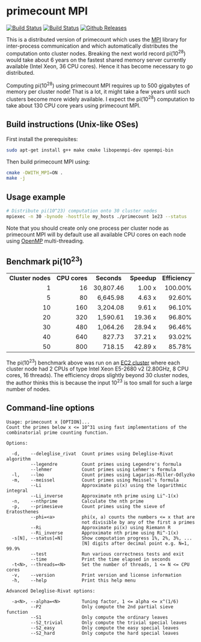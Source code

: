 primecount MPI
==============
[![Build Status](https://travis-ci.org/kimwalisch/primecount.svg)](https://travis-ci.org/kimwalisch/primecount)
[![Build Status](https://ci.appveyor.com/api/projects/status/github/kimwalisch/primecount?branch=master&svg=true)](https://ci.appveyor.com/project/kimwalisch/primecount)
[![Github Releases](https://img.shields.io/github/release/kimwalisch/primecount.svg)](https://github.com/kimwalisch/primecount/releases)

This is a distributed version of primecount which uses the
[MPI](https://en.wikipedia.org/wiki/Message_Passing_Interface) library
for inter-process communication and which automatically distributes
the computation onto cluster nodes. Breaking the next world record
pi(10<sup>28</sup>) would take about 6 years on the fastest shared
memory server currently available (Intel Xeon, 36 CPU cores). Hence
it has become necessary to go distributed.

Computing pi(10<sup>28</sup>) using primecount MPI requires up to 500
gigabytes of memory per cluster node! That is a lot, it might take a
few years until such clusters become more widely available. I expect
the pi(10<sup>28</sup>) computation to take about 130 CPU core years
using primecount MPI.

Build instructions (Unix-like OSes)
-----------------------------------

First install the prerequisites:
```sh
sudo apt-get install g++ make cmake libopenmpi-dev openmpi-bin
```

Then build primecount MPI using:
```sh
cmake -DWITH_MPI=ON .
make -j
```

Usage example
-------------

```sh
# Distribute pi(10^23) computation onto 30 cluster nodes
mpiexec -n 30 -bynode -hostfile my_hosts ./primecount 1e23 --status
```

Note that you should create only one process per cluster node as
primecount MPI will by default use all available CPU cores
on each node using [OpenMP](https://en.wikipedia.org/wiki/OpenMP)
multi-threading.

Benchmark pi(10<sup>23</sup>)
-----------------------------
<table>
  <tr align="center">
    <td><b>Cluster nodes</b></td>
    <td><b>CPU cores</b></td>
    <td><b>Seconds</b></td>
    <td><b>Speedup</b></td>
    <td><b>Efficiency</b></td>
  </tr>
  <tr align="right">
    <td>1</td>
    <td>16</td>
    <td>30,807.46</td>
    <td>1.00 x</td>
    <td>100.00%</td>
  </tr>
  </tr>
  <tr align="right">
    <td>5</td>
    <td>80</td>
    <td>6,645.98</td>
    <td>4.63 x</td>
    <td>92.60%</td>
  </tr>
  </tr>
  <tr align="right">
    <td>10</td>
    <td>160</td>
    <td>3,204.08</td>
    <td>9.61 x</td>
    <td>96.10%</td>
  </tr>
  </tr>
  <tr align="right">
    <td>20</td>
    <td>320</td>
    <td>1,590.61</td>
    <td>19.36 x</td>
    <td>96.80%</td>
  </tr>
  </tr>
  <tr align="right">
    <td>30</td>
    <td>480</td>
    <td>1,064.26</td>
    <td>28.94 x</td>
    <td>96.46%</td>
  </tr>
  <tr align="right">
    <td>40</td>
    <td>640</td>
    <td>827.73</td>
    <td>37.21 x</td>
    <td>93.02%</td>
  </tr>
  <tr align="right">
    <td>50</td>
    <td>800</td>
    <td>718.15</td>
    <td>42.89 x</td>
    <td>85.78%</td>
  </tr>
</table>

The pi(10<sup>23</sup>) benchmark above was run on an
[EC2 cluster](https://aws.amazon.com/ec2/) where each cluster node had
2 CPUs of type Intel Xeon E5-2680 v2 (2.80GHz, 8 CPU cores, 16 threads).
The efficiency drops slightly beyond 30 cluster nodes, the author
thinks this is because the input 10<sup>23</sup> is too small for such
a large number of nodes.

Command-line options
--------------------

```
Usage: primecount x [OPTION]...
Count the primes below x <= 10^31 using fast implementations of the
combinatorial prime counting function.

Options:

  -d,    --deleglise_rivat  Count primes using Deleglise-Rivat algorithm
         --legendre         Count primes using Legendre's formula
         --lehmer           Count primes using Lehmer's formula
  -l,    --lmo              Count primes using Lagarias-Miller-Odlyzko
  -m,    --meissel          Count primes using Meissel's formula
         --Li               Approximate pi(x) using the logarithmic integral
         --Li_inverse       Approximate nth prime using Li^-1(x)
  -n,    --nthprime         Calculate the nth prime
  -p,    --primesieve       Count primes using the sieve of Eratosthenes
         --phi=<a>          phi(x, a) counts the numbers <= x that are
                            not divisible by any of the first a primes
         --Ri               Approximate pi(x) using Riemann R
         --Ri_inverse       Approximate nth prime using Ri^-1(x)
  -s[N], --status[=N]       Show computation progress 1%, 2%, 3%, ...
                            [N] digits after decimal point e.g. N=1, 99.9%
         --test             Run various correctness tests and exit
         --time             Print the time elapsed in seconds
  -t<N>, --threads=<N>      Set the number of threads, 1 <= N <= CPU cores
  -v,    --version          Print version and license information
  -h,    --help             Print this help menu

Advanced Deleglise-Rivat options:

  -a<N>, --alpha=<N>        Tuning factor, 1 <= alpha <= x^(1/6)
         --P2               Only compute the 2nd partial sieve function
         --S1               Only compute the ordinary leaves
         --S2_trivial       Only compute the trivial special leaves
         --S2_easy          Only compute the easy special leaves
         --S2_hard          Only compute the hard special leaves
```
